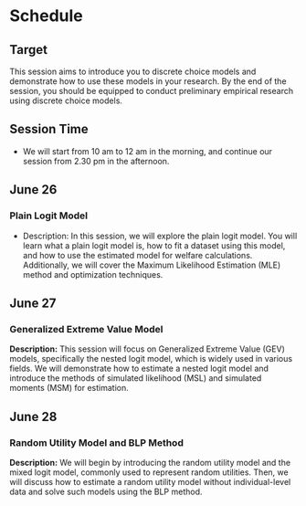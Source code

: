 # Schedule

## Target

This session aims to introduce you to discrete choice models and demonstrate how to use these models in your research. By the end of the session, you should be equipped to conduct preliminary empirical research using discrete choice models.

## Session Time

- We will start from 10 am to 12 am in the morning, and continue our session from 2.30 pm in the afternoon. 

## June 26

### Plain Logit Model

- Description:
  In this session, we will explore the plain logit model. You will learn what a plain logit model is, how to fit a dataset using this model, and how to use the estimated model for welfare calculations. Additionally, we will cover the Maximum Likelihood Estimation (MLE) method and optimization techniques. 

## June 27

### Generalized Extreme Value Model

**Description:**
This session will focus on Generalized Extreme Value (GEV) models, specifically the nested logit model, which is widely used in various fields. We will demonstrate how to estimate a nested logit model and introduce the methods of simulated likelihood (MSL) and simulated moments (MSM) for estimation.

## June 28

### Random Utility Model and BLP Method

**Description:**
We will begin by introducing the random utility model and the mixed logit model, commonly used to represent random utilities. Then, we will discuss how to estimate a random utility model without individual-level data and solve such models using the BLP method.